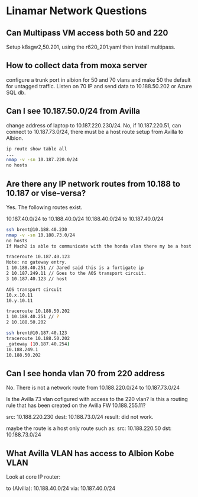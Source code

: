 # Linamar Network Questions

## Can Multipass VM access both 50 and 220

Setup k8sgw2,50.201, using the r620_201.yaml then install multipass.

## How to collect data from moxa server

configure a trunk port in albion for 50 and 70 vlans and make 50 the default for untagged traffic. Listen on 70 IP and send data to 10.188.50.202 or Azure SQL db.

## Can I see 10.187.50.0/24 from Avilla

change address of laptop to 10.187.220.230/24.
No, if 10.187.220.51, can connect to 10.187.73.0/24, there must be a host route setup from Avilla to Albion.

```bash
ip route show table all
...
nmap -v -sn 10.187.220.0/24
no hosts
```

## Are there any IP network routes from 10.188 to 10.187 or vise-versa?

Yes. The following routes exist.

10.187.40.0/24 to 10.188.40.0/24
10.188.40.0/24 to 10.187.40.0/24

```bash
ssh brent@10.188.40.230
nmap -v -sn 10.188.73.0/24
no hosts
If Mach2 is able to communicate with the honda vlan there my be a host route instead of network route.

traceroute 10.187.40.123
Note: no gateway entry.
1 10.188.40.251 // Jared said this is a fortigate ip
2 10.187.249.11 // Goes to the AOS transport circuit.
3 10.187.40.123 // host

AOS transport circuit
10.x.10.11
10.y.10.11

traceroute 10.188.50.202
1 10.188.40.251 // ?
2 10.188.50.202

ssh brent@10.187.40.123
traceroute 10.188.50.202
_gateway (10.187.40.254)
10.188.249.1
10.188.50.202
```

## Can I see honda vlan 70 from 220 address

No. There is not a network route from 10.188.220.0/24 to 10.187.73.0/24

Is the Avilla 73 vlan cofigured with access to the 220 vlan?
Is this a routing rule that has been created on the Avilla FW 10.188.255.11?

src: 10.188.220.230
dest: 10.188.73.0/24
result: did not work.

maybe the route is a host only route such as:
src: 10.188.220.50
dst: 10.188.73.0/24

## What Avilla VLAN has access to Albion Kobe VLAN

Look at core IP router:

to (Alvilla): 10.188.40.0/24
via: 10.187.40.0/24
